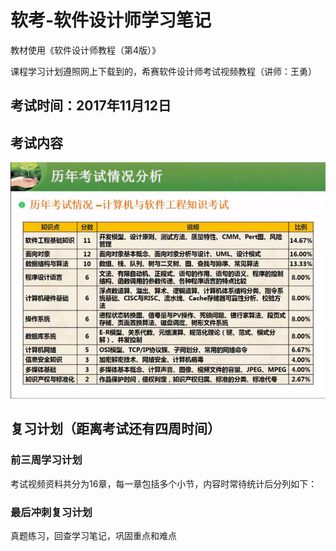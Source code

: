 # 软考-软件设计师学习笔记

教材使用《软件设计师教程（第4版）》

课程学习计划遵照网上下载到的，希赛软件设计师考试视频教程（讲师：王勇）

## 考试时间：2017年11月12日
## 考试内容
![历年考试情况分析表](/imgs/1.png)
## 复习计划（距离考试还有四周时间）
### 前三周学习计划

考试视频资料共分为16章，每一章包括多个小节，内容时常待统计后分列如下：


### 最后冲刺复习计划

真题练习，回查学习笔记，巩固重点和难点